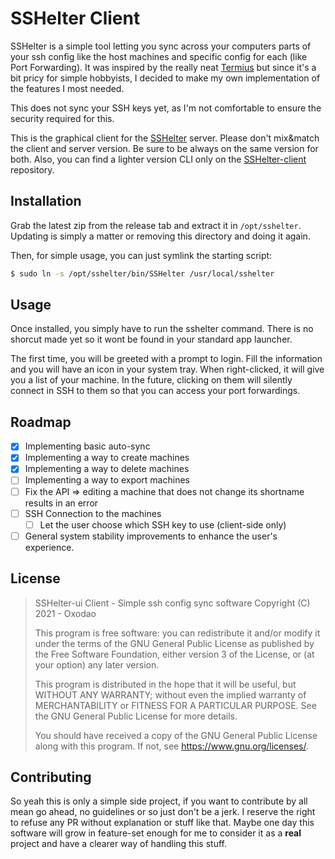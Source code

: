 # SSHelter Client


SSHelter is a simple tool letting you sync across your computers parts of your ssh config like the host machines and specific config for each (like Port Forwarding). It was inspired by the really neat [Termius](https://termius.com/) but since it's a bit pricy for simple hobbyists, I decided to make my own implementation of the features I most needed.

This does not sync your SSH keys yet, as I'm not comfortable to ensure the security required for this.

This is the graphical client for the [SSHelter](https://github.com/oxodao/sshelter) server. Please don't mix&match the client and server version. Be sure to be always on the same version for both. Also, you can find a lighter version CLI only on the [SSHelter-client](https://github.com/oxodao/sshelter-client) repository.

## Installation

Grab the latest zip from the release tab and extract it in `/opt/sshelter`. Updating is simply a matter or removing this directory and doing it again.

Then, for simple usage, you can just symlink the starting script:
```bash
$ sudo ln -s /opt/sshelter/bin/SSHelter /usr/local/sshelter
```

## Usage

Once installed, you simply have to run the sshelter command. There is no shorcut made yet so it wont be found in your standard app launcher.

The first time, you will be greeted with a prompt to login. Fill the information and you will have an icon in your system tray. When right-clicked, it will give you a list of your machine. In the future, clicking on them will silently connect in SSH to them so that you can access your port forwardings.

## Roadmap
- [x] Implementing basic auto-sync
- [x] Implementing a way to create machines
- [x] Implementing a way to delete machines
- [ ] Implementing a way to export machines
- [ ] Fix the API => editing a machine that does not change its shortname results in an error
- [ ] SSH Connection to the machines
    - [ ] Let the user choose which SSH key to use (client-side only)
- [ ] General system stability improvements to enhance the user's experience.

## License
> SSHelter-ui Client - Simple ssh config sync software
> Copyright (C) 2021 - Oxodao
> 
> This program is free software: you can redistribute it and/or modify
> it under the terms of the GNU General Public License as published by
> the Free Software Foundation, either version 3 of the License, or
> (at your option) any later version.
> 
> This program is distributed in the hope that it will be useful,
> but WITHOUT ANY WARRANTY; without even the implied warranty of
> MERCHANTABILITY or FITNESS FOR A PARTICULAR PURPOSE.  See the
> GNU General Public License for more details.
> 
> You should have received a copy of the GNU General Public License
> along with this program.  If not, see <https://www.gnu.org/licenses/>.

## Contributing

So yeah this is only a simple side project, if you want to contribute by all mean go ahead, no guidelines or so just don't be a jerk. I reserve the right to refuse any PR without explanation or stuff like that. Maybe one day this software will grow in feature-set enough for me to consider it as a **real** project and have a clearer way of handling this stuff.

